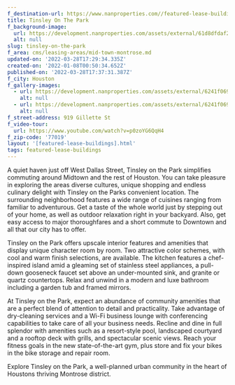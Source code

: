 ```yaml
---
f_destination-url: https://www.nanproperties.com//featured-lease-buildings/tinsley-on-the-park
title: Tinsley On The Park
f_background-image:
  url: https://development.nanproperties.com/assets/external/61d8dfdaf23230f55193f0dc_content_tinsley-on-the-park.jpeg
  alt: null
slug: tinsley-on-the-park
f_area: cms/leasing-areas/mid-town-montrose.md
updated-on: '2022-03-28T17:29:34.335Z'
created-on: '2022-01-08T00:50:34.652Z'
published-on: '2022-03-28T17:37:31.387Z'
f_city: Houston
f_gallery-images:
  - url: https://development.nanproperties.com/assets/external/6241f069ca47ef66e316ec00_content_04.jpeg
    alt: null
  - url: https://development.nanproperties.com/assets/external/6241f0691496380b621ac883_content_03.jpeg
    alt: null
f_street-address: 919 Gillette St
f_video-tour:
  url: https://www.youtube.com/watch?v=p0zoYG6QqH4
f_zip-code: '77019'
layout: '[featured-lease-buildings].html'
tags: featured-lease-buildings
---
```


A quiet haven just off West Dallas Street, Tinsley on the Park simplifies commuting around Midtown and the rest of Houston. You can take pleasure in exploring the areas diverse cultures, unique shopping and endless culinary delight with Tinsley on the Parks convenient location. The surrounding neighborhood features a wide range of cuisines ranging from familiar to adventurous. Get a taste of the whole world just by stepping out of your home, as well as outdoor relaxation right in your backyard. Also, get easy access to major thoroughfares and a short commute to Downtown and all that our city has to offer.

Tinsley on the Park offers upscale interior features and amenities that display unique character room by room. Two attractive color schemes, with cool and warm finish selections, are available. The kitchen features a chef-inspired island amid a gleaming set of stainless steel appliances, a pull-down gooseneck faucet set above an under-mounted sink, and granite or quartz countertops. Relax and unwind in a modern and luxe bathroom including a garden tub and framed mirrors.

At Tinsley on the Park, expect an abundance of community amenities that are a perfect blend of attention to detail and practicality. Take advantage of dry-cleaning services and a Wi-Fi business lounge with conferencing capabilities to take care of all your business needs. Recline and dine in full splendor with amenities such as a resort-style pool, landscaped courtyard and a rooftop deck with grills, and spectacular scenic views. Reach your fitness goals in the new state-of-the-art gym, plus store and fix your bikes in the bike storage and repair room.

Explore Tinsley on the Park, a well-planned urban community in the heart of Houstons thriving Montrose district.
